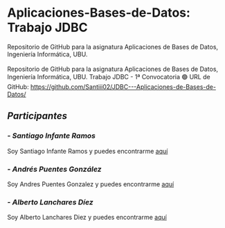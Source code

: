 # Aplicaciones-Bases-de-Datos: Trabajo JDBC
Repositorio de GitHub para la asignatura Aplicaciones de Bases de Datos, Ingeniería Informática, UBU.
<br><br>
Repositorio de GitHub para la asignatura Aplicaciones de Bases de Datos, Ingeniería Informática, UBU.
Trabajo JDBC - 1ª Convocatoria
🟢 URL de GitHub: https://github.com/Santiii02/JDBC---Aplicaciones-de-Bases-de-Datos/
<br>

## _Participantes_
### _- Santiago Infante Ramos_
Soy Santiago Infante Ramos y puedes encontrarme [aquí](https://github.com/Santiii02)
### _- Andrés Puentes González_
Soy Andres Puentes Gonzalez y puedes encontrarme [aquí](https://github.com/andrespuentesg)
### _- Alberto Lanchares Díez_
Soy Alberto Lanchares Diez y puedes encontrarme [aquí](https://github.com/Alanchares)

